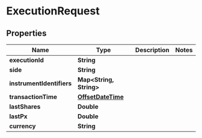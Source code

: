 

# ExecutionRequest

## Properties

Name | Type | Description | Notes
------------ | ------------- | ------------- | -------------
**executionId** | **String** |  | 
**side** | **String** |  | 
**instrumentIdentifiers** | **Map&lt;String, String&gt;** |  | 
**transactionTime** | [**OffsetDateTime**](OffsetDateTime.md) |  | 
**lastShares** | **Double** |  | 
**lastPx** | **Double** |  | 
**currency** | **String** |  | 



